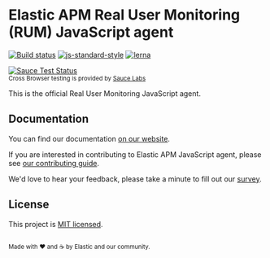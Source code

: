 # Elastic APM Real User Monitoring (RUM) JavaScript agent

[![Build status](https://travis-ci.org/elastic/apm-agent-js-base.svg?branch=master)](https://travis-ci.org/elastic/apm-agent-js-base)
[![js-standard-style](https://img.shields.io/badge/code%20style-standard-brightgreen.svg?style=flat)](https://github.com/feross/standard)
[![lerna](https://img.shields.io/badge/maintained%20with-lerna-cc00ff.svg)](https://lernajs.io/)

[![Sauce Test Status](https://saucelabs.com/browser-matrix/elastic-apm-base.svg)](https://saucelabs.com/u/elastic-apm-base)
<br><sup>Cross Browser testing is provided by [Sauce Labs](https://saucelabs.com/)</sup>

This is the official Real User Monitoring JavaScript agent.

## Documentation
You can find our documentation [on our website](https://www.elastic.co/guide/en/apm/agent/js-base/current/index.html).

If you are interested in contributing to Elastic APM JavaScript agent, please see [our contributing guide](CONTRIBUTING.md).

We'd love to hear your feedback, please take a minute to fill out our [survey](https://goo.gl/forms/nLCXGCvziqalzjlP2).

## License
This project is [MIT licensed](LICENSE).

<sup><br>Made with ♥️ and ☕️ by Elastic and our community.</sup>